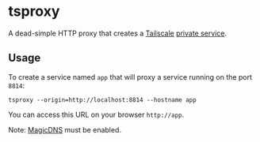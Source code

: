 # tsproxy

A dead-simple HTTP proxy that creates a [Tailscale](https://tailscale.com/) [private service](https://tailscale.com/blog/tsnet-virtual-private-services/).

## Usage

To create a service named `app` that will proxy a service running on the port `8814`:

```
tsproxy --origin=http://localhost:8814 --hostname app
```

You can access this URL on your browser `http://app`.

Note: [MagicDNS](https://tailscale.com/kb/1081/magicdns/) must be enabled.

